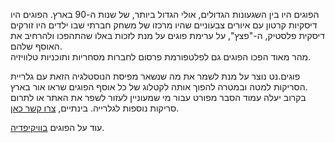 הפוגים היו בין השגעונות הגדולים, אולי הגדול ביותר, של שנות ה-90 בארץ. הפוגים היו דיסקיות קרטון עם איורים צבעוניים שהיו מרכזו של משחק חברתי שבו ילדים היו זורקים דיסקית פלסטיק, ה-"פצץ", על ערימת פוגים על מנת לזכות באלו שהתהפכו ולהרחיב את האוסף שלהם.  
מהר מאוד הפכו הפוגים גם לפלטפורמת פרסום לחברות מסחריות ותוכניות טלוויזיה.  

פוגים.נט נוצר על מנת לשמר את מה שנשאר מפיסת הנוסטלגיה הזאת עם גלריית הסריקות למטה ובמטרה להפוך אותה לקטלוג של כל אוסף הפוגים שראו אור בארץ.  
בקרוב יעלה עמוד הסבר מפורט עבור מי שמעוניין לעזור לשפר את האתר או לתרום סריקות נוספות לגלרייה. בינתיים, <a href="https://goo.gl/forms/mOk7zfC5rEJm7nfi2" target="_blank">צרו קשר כאן</a>.

עוד על הפוגים <a href="https://he.wikipedia.org/wiki/%D7%A4%D7%95%D7%92%D7%99%D7%9D" target="_blank">בוויקיפדיה</a>.

